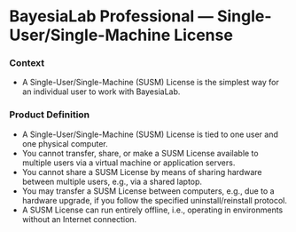 # BayesiaLab Professional — Single-User/Single-Machine License

### Context

* A Single-User/Single-Machine (SUSM) License is the simplest way for an individual user to work with BayesiaLab.

### Product Definition&#x20;

* A Single-User/Single-Machine (SUSM) License is tied to one user and one physical computer.
* You cannot transfer, share, or make a SUSM License available to multiple users via a virtual machine or application servers.
* You cannot share a SUSM License by means of sharing hardware between multiple users, e.g., via a shared laptop.
* You may transfer a SUSM License between computers, e.g., due to a hardware upgrade, if you follow the specified uninstall/reinstall protocol.
* A SUSM License can run entirely offline, i.e., operating in environments without an Internet connection.
